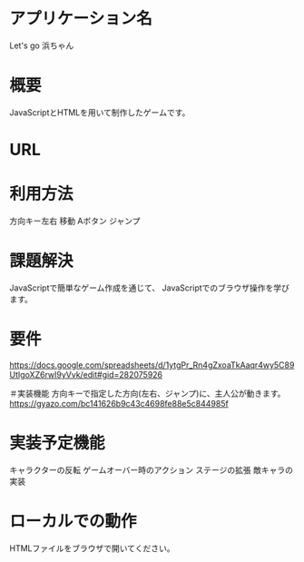 # アプリケーション名
Let's go 浜ちゃん

# 概要
JavaScriptとHTMLを用いて制作したゲームです。

# URL

# 利用方法
方向キー左右 移動
Aボタン ジャンプ

# 課題解決
JavaScriptで簡単なゲーム作成を通じて、
JavaScriptでのブラウザ操作を学びます。

# 要件
https://docs.google.com/spreadsheets/d/1ytgPr_Rn4gZxoaTkAaqr4wy5C89UtIgoXZ6rwI9yVvk/edit#gid=282075926

＃実装機能
方向キーで指定した方向(左右、ジャンプ)に、主人公が動きます。
https://gyazo.com/bc141626b9c43c4698fe88e5c844985f


# 実装予定機能
キャラクターの反転
ゲームオーバー時のアクション
ステージの拡張
敵キャラの実装


# ローカルでの動作
HTMLファイルをブラウザで開いてください。


